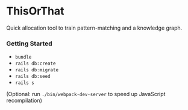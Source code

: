 # ThisOrThat

Quick allocation tool to train pattern-matching and a knowledge graph.

### Getting Started

- `bundle`
- `rails db:create`
- `rails db:migrate`
- `rails db:seed`
- `rails s`

(Optional: run `./bin/webpack-dev-server` to speed up JavaScript recompilation)
